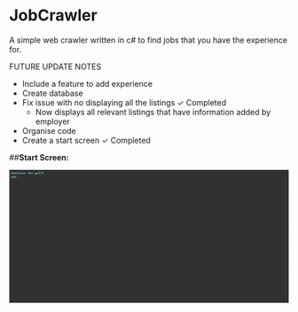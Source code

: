 # JobCrawler
A simple web crawler written in c# to find jobs that you have the experience for.

FUTURE UPDATE NOTES
- Include a feature to add experience
- Create database
- Fix issue with no displaying all the listings  ✓ Completed
    - Now displays all relevant listings that have information added by employer
- Organise code
- Create a start screen  ✓ Completed
 

##**Start Screen:**

![](IndeedCrawler.gif)
